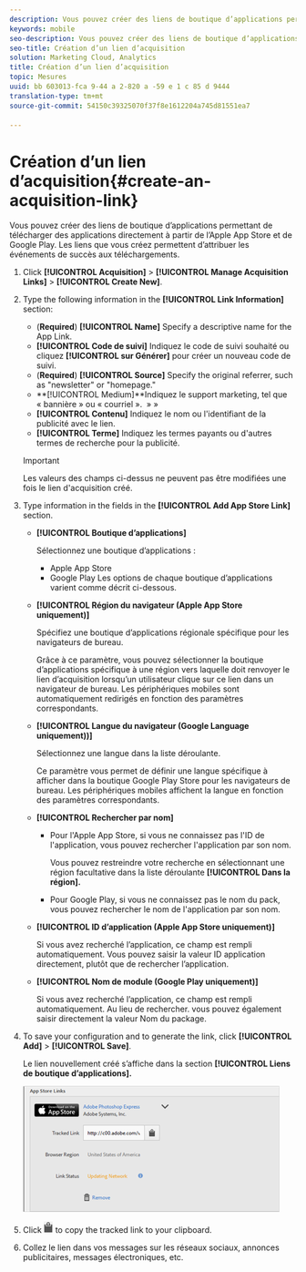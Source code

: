```yaml
---
description: Vous pouvez créer des liens de boutique d’applications permettant de télécharger des applications directement à partir de l’Apple App Store et de Google Play. Les liens que vous créez permettent d’attribuer les événements de succès aux téléchargements.
keywords: mobile
seo-description: Vous pouvez créer des liens de boutique d’applications permettant de télécharger des applications directement à partir de l’Apple App Store et de Google Play. Les liens que vous créez permettent d’attribuer les événements de succès aux téléchargements.
seo-title: Création d’un lien d’acquisition
solution: Marketing Cloud, Analytics
title: Création d’un lien d’acquisition
topic: Mesures
uuid: bb 603013-fca 9-44 a 2-820 a -59 e 1 c 85 d 9444
translation-type: tm+mt
source-git-commit: 54150c39325070f37f8e1612204a745d81551ea7

---
```



# Création d’un lien d’acquisition{#create-an-acquisition-link}

Vous pouvez créer des liens de boutique d’applications permettant de télécharger des applications directement à partir de l’Apple App Store et de Google Play. Les liens que vous créez permettent d’attribuer les événements de succès aux téléchargements.

1. Click **[!UICONTROL Acquisition]** &gt; **[!UICONTROL Manage Acquisition Links]** &gt; **[!UICONTROL Create New]**.
1. Type the following information in the **[!UICONTROL Link Information]** section:

   * (**Required**) **[!UICONTROL Name]**
Specify a descriptive name for the App Link.
   * **[!UICONTROL Code
de suivi]** Indiquez le code de suivi souhaité ou cliquez **[!UICONTROL sur Générer]** pour créer un nouveau code de suivi.
   * (**Required**) **[!UICONTROL Source]**
Specify the original referrer, such as "newsletter" or "homepage."
   * **[!UICONTROL Medium]**Indiquez le
support marketing, tel que « bannière » ou « courriel ».  » »
   * **[!UICONTROL Contenu]**
Indiquez le nom ou l'identifiant de la publicité avec le lien.
   * **[!UICONTROL Terme]**
Indiquez les termes payants ou d'autres termes de recherche pour la publicité.
   >[!IMPORTANT]
   >
   >Les valeurs des champs ci-dessus ne peuvent pas être modifiées une fois le lien d'acquisition créé.

1. Type information in the fields in the **[!UICONTROL Add App Store Link]** section.

   * **[!UICONTROL Boutique d’applications]**

      Sélectionnez une boutique d’applications :
      * Apple App Store
      * Google Play
      Les options de chaque boutique d’applications varient comme décrit ci-dessous.

   * **[!UICONTROL Région du navigateur (Apple App Store uniquement)]**

      Spécifiez une boutique d’applications régionale spécifique pour les navigateurs de bureau.

      Grâce à ce paramètre, vous pouvez sélectionner la boutique d’applications spécifique à une région vers laquelle doit renvoyer le lien d’acquisition lorsqu’un utilisateur clique sur ce lien dans un navigateur de bureau. Les périphériques mobiles sont automatiquement redirigés en fonction des paramètres correspondants.

   * **[!UICONTROL Langue du navigateur (Google Language uniquement))]**

      Sélectionnez une langue dans la liste déroulante.

      Ce paramètre vous permet de définir une langue spécifique à afficher dans la boutique Google Play Store pour les navigateurs de bureau. Les périphériques mobiles affichent la langue en fonction des paramètres correspondants.

   * **[!UICONTROL Rechercher par nom]**

      * Pour l'Apple App Store, si vous ne connaissez pas l'ID de l'application, vous pouvez rechercher l'application par son nom.

         Vous pouvez restreindre votre recherche en sélectionnant une région facultative dans la liste déroulante **[!UICONTROL Dans la région].**

      * Pour Google Play, si vous ne connaissez pas le nom du pack, vous pouvez rechercher le nom de l'application par son nom.
   * **[!UICONTROL ID d’application (Apple App Store uniquement)]**

      Si vous avez recherché l’application, ce champ est rempli automatiquement. Vous pouvez saisir la valeur ID application directement, plutôt que de rechercher l’application.

   * **[!UICONTROL Nom de module (Google Play uniquement)]**

      Si vous avez recherché l’application, ce champ est rempli automatiquement. Au lieu de rechercher. vous pouvez également saisir directement la valeur Nom du package.



1. To save your configuration and to generate the link, click **[!UICONTROL Add]** &gt; **[!UICONTROL Save]**.

   Le lien nouvellement créé s’affiche dans la section **[!UICONTROL Liens de boutique d’applications].**

   ![store link](assets/apps_store_links.png)

1. Click ![clipboard icon](assets/icon_clipboard.png) to copy the tracked link to your clipboard.

1. Collez le lien dans vos messages sur les réseaux sociaux, annonces publicitaires, messages électroniques, etc.